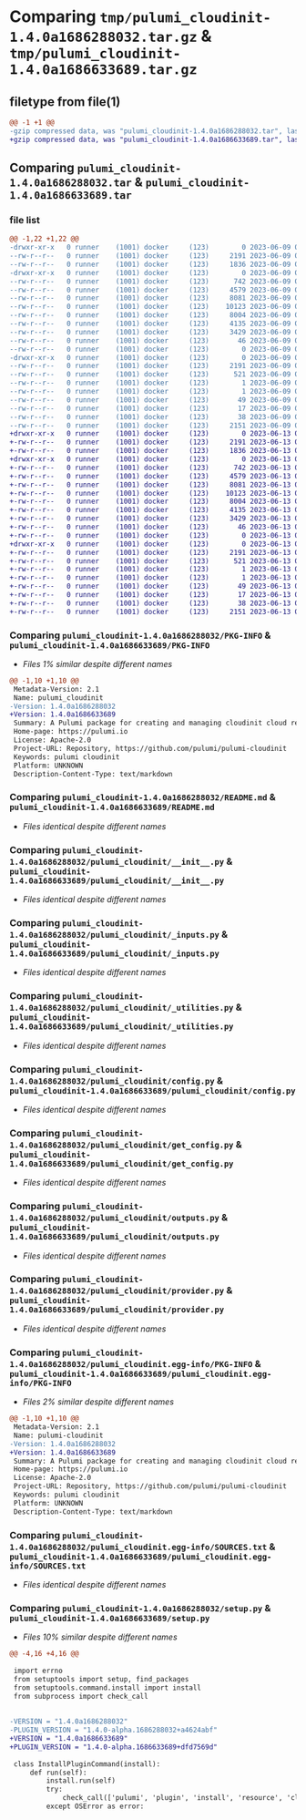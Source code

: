 # Comparing `tmp/pulumi_cloudinit-1.4.0a1686288032.tar.gz` & `tmp/pulumi_cloudinit-1.4.0a1686633689.tar.gz`

## filetype from file(1)

```diff
@@ -1 +1 @@
-gzip compressed data, was "pulumi_cloudinit-1.4.0a1686288032.tar", last modified: Fri Jun  9 05:27:37 2023, max compression
+gzip compressed data, was "pulumi_cloudinit-1.4.0a1686633689.tar", last modified: Tue Jun 13 05:25:16 2023, max compression
```

## Comparing `pulumi_cloudinit-1.4.0a1686288032.tar` & `pulumi_cloudinit-1.4.0a1686633689.tar`

### file list

```diff
@@ -1,22 +1,22 @@
-drwxr-xr-x   0 runner    (1001) docker     (123)        0 2023-06-09 05:27:37.734478 pulumi_cloudinit-1.4.0a1686288032/
--rw-r--r--   0 runner    (1001) docker     (123)     2191 2023-06-09 05:27:37.734478 pulumi_cloudinit-1.4.0a1686288032/PKG-INFO
--rw-r--r--   0 runner    (1001) docker     (123)     1836 2023-06-09 05:27:37.000000 pulumi_cloudinit-1.4.0a1686288032/README.md
-drwxr-xr-x   0 runner    (1001) docker     (123)        0 2023-06-09 05:27:37.734478 pulumi_cloudinit-1.4.0a1686288032/pulumi_cloudinit/
--rw-r--r--   0 runner    (1001) docker     (123)      742 2023-06-09 05:27:37.000000 pulumi_cloudinit-1.4.0a1686288032/pulumi_cloudinit/__init__.py
--rw-r--r--   0 runner    (1001) docker     (123)     4579 2023-06-09 05:27:37.000000 pulumi_cloudinit-1.4.0a1686288032/pulumi_cloudinit/_inputs.py
--rw-r--r--   0 runner    (1001) docker     (123)     8081 2023-06-09 05:27:37.000000 pulumi_cloudinit-1.4.0a1686288032/pulumi_cloudinit/_utilities.py
--rw-r--r--   0 runner    (1001) docker     (123)    10123 2023-06-09 05:27:37.000000 pulumi_cloudinit-1.4.0a1686288032/pulumi_cloudinit/config.py
--rw-r--r--   0 runner    (1001) docker     (123)     8004 2023-06-09 05:27:37.000000 pulumi_cloudinit-1.4.0a1686288032/pulumi_cloudinit/get_config.py
--rw-r--r--   0 runner    (1001) docker     (123)     4135 2023-06-09 05:27:37.000000 pulumi_cloudinit-1.4.0a1686288032/pulumi_cloudinit/outputs.py
--rw-r--r--   0 runner    (1001) docker     (123)     3429 2023-06-09 05:27:37.000000 pulumi_cloudinit-1.4.0a1686288032/pulumi_cloudinit/provider.py
--rw-r--r--   0 runner    (1001) docker     (123)       46 2023-06-09 05:27:37.000000 pulumi_cloudinit-1.4.0a1686288032/pulumi_cloudinit/pulumi-plugin.json
--rw-r--r--   0 runner    (1001) docker     (123)        0 2023-06-09 05:27:37.000000 pulumi_cloudinit-1.4.0a1686288032/pulumi_cloudinit/py.typed
-drwxr-xr-x   0 runner    (1001) docker     (123)        0 2023-06-09 05:27:37.734478 pulumi_cloudinit-1.4.0a1686288032/pulumi_cloudinit.egg-info/
--rw-r--r--   0 runner    (1001) docker     (123)     2191 2023-06-09 05:27:37.000000 pulumi_cloudinit-1.4.0a1686288032/pulumi_cloudinit.egg-info/PKG-INFO
--rw-r--r--   0 runner    (1001) docker     (123)      521 2023-06-09 05:27:37.000000 pulumi_cloudinit-1.4.0a1686288032/pulumi_cloudinit.egg-info/SOURCES.txt
--rw-r--r--   0 runner    (1001) docker     (123)        1 2023-06-09 05:27:37.000000 pulumi_cloudinit-1.4.0a1686288032/pulumi_cloudinit.egg-info/dependency_links.txt
--rw-r--r--   0 runner    (1001) docker     (123)        1 2023-06-09 05:27:37.000000 pulumi_cloudinit-1.4.0a1686288032/pulumi_cloudinit.egg-info/not-zip-safe
--rw-r--r--   0 runner    (1001) docker     (123)       49 2023-06-09 05:27:37.000000 pulumi_cloudinit-1.4.0a1686288032/pulumi_cloudinit.egg-info/requires.txt
--rw-r--r--   0 runner    (1001) docker     (123)       17 2023-06-09 05:27:37.000000 pulumi_cloudinit-1.4.0a1686288032/pulumi_cloudinit.egg-info/top_level.txt
--rw-r--r--   0 runner    (1001) docker     (123)       38 2023-06-09 05:27:37.734478 pulumi_cloudinit-1.4.0a1686288032/setup.cfg
--rw-r--r--   0 runner    (1001) docker     (123)     2151 2023-06-09 05:27:37.000000 pulumi_cloudinit-1.4.0a1686288032/setup.py
+drwxr-xr-x   0 runner    (1001) docker     (123)        0 2023-06-13 05:25:16.618512 pulumi_cloudinit-1.4.0a1686633689/
+-rw-r--r--   0 runner    (1001) docker     (123)     2191 2023-06-13 05:25:16.618512 pulumi_cloudinit-1.4.0a1686633689/PKG-INFO
+-rw-r--r--   0 runner    (1001) docker     (123)     1836 2023-06-13 05:25:16.000000 pulumi_cloudinit-1.4.0a1686633689/README.md
+drwxr-xr-x   0 runner    (1001) docker     (123)        0 2023-06-13 05:25:16.614512 pulumi_cloudinit-1.4.0a1686633689/pulumi_cloudinit/
+-rw-r--r--   0 runner    (1001) docker     (123)      742 2023-06-13 05:25:16.000000 pulumi_cloudinit-1.4.0a1686633689/pulumi_cloudinit/__init__.py
+-rw-r--r--   0 runner    (1001) docker     (123)     4579 2023-06-13 05:25:16.000000 pulumi_cloudinit-1.4.0a1686633689/pulumi_cloudinit/_inputs.py
+-rw-r--r--   0 runner    (1001) docker     (123)     8081 2023-06-13 05:25:16.000000 pulumi_cloudinit-1.4.0a1686633689/pulumi_cloudinit/_utilities.py
+-rw-r--r--   0 runner    (1001) docker     (123)    10123 2023-06-13 05:25:16.000000 pulumi_cloudinit-1.4.0a1686633689/pulumi_cloudinit/config.py
+-rw-r--r--   0 runner    (1001) docker     (123)     8004 2023-06-13 05:25:16.000000 pulumi_cloudinit-1.4.0a1686633689/pulumi_cloudinit/get_config.py
+-rw-r--r--   0 runner    (1001) docker     (123)     4135 2023-06-13 05:25:16.000000 pulumi_cloudinit-1.4.0a1686633689/pulumi_cloudinit/outputs.py
+-rw-r--r--   0 runner    (1001) docker     (123)     3429 2023-06-13 05:25:16.000000 pulumi_cloudinit-1.4.0a1686633689/pulumi_cloudinit/provider.py
+-rw-r--r--   0 runner    (1001) docker     (123)       46 2023-06-13 05:25:16.000000 pulumi_cloudinit-1.4.0a1686633689/pulumi_cloudinit/pulumi-plugin.json
+-rw-r--r--   0 runner    (1001) docker     (123)        0 2023-06-13 05:25:16.000000 pulumi_cloudinit-1.4.0a1686633689/pulumi_cloudinit/py.typed
+drwxr-xr-x   0 runner    (1001) docker     (123)        0 2023-06-13 05:25:16.618512 pulumi_cloudinit-1.4.0a1686633689/pulumi_cloudinit.egg-info/
+-rw-r--r--   0 runner    (1001) docker     (123)     2191 2023-06-13 05:25:16.000000 pulumi_cloudinit-1.4.0a1686633689/pulumi_cloudinit.egg-info/PKG-INFO
+-rw-r--r--   0 runner    (1001) docker     (123)      521 2023-06-13 05:25:16.000000 pulumi_cloudinit-1.4.0a1686633689/pulumi_cloudinit.egg-info/SOURCES.txt
+-rw-r--r--   0 runner    (1001) docker     (123)        1 2023-06-13 05:25:16.000000 pulumi_cloudinit-1.4.0a1686633689/pulumi_cloudinit.egg-info/dependency_links.txt
+-rw-r--r--   0 runner    (1001) docker     (123)        1 2023-06-13 05:25:16.000000 pulumi_cloudinit-1.4.0a1686633689/pulumi_cloudinit.egg-info/not-zip-safe
+-rw-r--r--   0 runner    (1001) docker     (123)       49 2023-06-13 05:25:16.000000 pulumi_cloudinit-1.4.0a1686633689/pulumi_cloudinit.egg-info/requires.txt
+-rw-r--r--   0 runner    (1001) docker     (123)       17 2023-06-13 05:25:16.000000 pulumi_cloudinit-1.4.0a1686633689/pulumi_cloudinit.egg-info/top_level.txt
+-rw-r--r--   0 runner    (1001) docker     (123)       38 2023-06-13 05:25:16.618512 pulumi_cloudinit-1.4.0a1686633689/setup.cfg
+-rw-r--r--   0 runner    (1001) docker     (123)     2151 2023-06-13 05:25:16.000000 pulumi_cloudinit-1.4.0a1686633689/setup.py
```

### Comparing `pulumi_cloudinit-1.4.0a1686288032/PKG-INFO` & `pulumi_cloudinit-1.4.0a1686633689/PKG-INFO`

 * *Files 1% similar despite different names*

```diff
@@ -1,10 +1,10 @@
 Metadata-Version: 2.1
 Name: pulumi_cloudinit
-Version: 1.4.0a1686288032
+Version: 1.4.0a1686633689
 Summary: A Pulumi package for creating and managing cloudinit cloud resources.
 Home-page: https://pulumi.io
 License: Apache-2.0
 Project-URL: Repository, https://github.com/pulumi/pulumi-cloudinit
 Keywords: pulumi cloudinit
 Platform: UNKNOWN
 Description-Content-Type: text/markdown
```

### Comparing `pulumi_cloudinit-1.4.0a1686288032/README.md` & `pulumi_cloudinit-1.4.0a1686633689/README.md`

 * *Files identical despite different names*

### Comparing `pulumi_cloudinit-1.4.0a1686288032/pulumi_cloudinit/__init__.py` & `pulumi_cloudinit-1.4.0a1686633689/pulumi_cloudinit/__init__.py`

 * *Files identical despite different names*

### Comparing `pulumi_cloudinit-1.4.0a1686288032/pulumi_cloudinit/_inputs.py` & `pulumi_cloudinit-1.4.0a1686633689/pulumi_cloudinit/_inputs.py`

 * *Files identical despite different names*

### Comparing `pulumi_cloudinit-1.4.0a1686288032/pulumi_cloudinit/_utilities.py` & `pulumi_cloudinit-1.4.0a1686633689/pulumi_cloudinit/_utilities.py`

 * *Files identical despite different names*

### Comparing `pulumi_cloudinit-1.4.0a1686288032/pulumi_cloudinit/config.py` & `pulumi_cloudinit-1.4.0a1686633689/pulumi_cloudinit/config.py`

 * *Files identical despite different names*

### Comparing `pulumi_cloudinit-1.4.0a1686288032/pulumi_cloudinit/get_config.py` & `pulumi_cloudinit-1.4.0a1686633689/pulumi_cloudinit/get_config.py`

 * *Files identical despite different names*

### Comparing `pulumi_cloudinit-1.4.0a1686288032/pulumi_cloudinit/outputs.py` & `pulumi_cloudinit-1.4.0a1686633689/pulumi_cloudinit/outputs.py`

 * *Files identical despite different names*

### Comparing `pulumi_cloudinit-1.4.0a1686288032/pulumi_cloudinit/provider.py` & `pulumi_cloudinit-1.4.0a1686633689/pulumi_cloudinit/provider.py`

 * *Files identical despite different names*

### Comparing `pulumi_cloudinit-1.4.0a1686288032/pulumi_cloudinit.egg-info/PKG-INFO` & `pulumi_cloudinit-1.4.0a1686633689/pulumi_cloudinit.egg-info/PKG-INFO`

 * *Files 2% similar despite different names*

```diff
@@ -1,10 +1,10 @@
 Metadata-Version: 2.1
 Name: pulumi-cloudinit
-Version: 1.4.0a1686288032
+Version: 1.4.0a1686633689
 Summary: A Pulumi package for creating and managing cloudinit cloud resources.
 Home-page: https://pulumi.io
 License: Apache-2.0
 Project-URL: Repository, https://github.com/pulumi/pulumi-cloudinit
 Keywords: pulumi cloudinit
 Platform: UNKNOWN
 Description-Content-Type: text/markdown
```

### Comparing `pulumi_cloudinit-1.4.0a1686288032/pulumi_cloudinit.egg-info/SOURCES.txt` & `pulumi_cloudinit-1.4.0a1686633689/pulumi_cloudinit.egg-info/SOURCES.txt`

 * *Files identical despite different names*

### Comparing `pulumi_cloudinit-1.4.0a1686288032/setup.py` & `pulumi_cloudinit-1.4.0a1686633689/setup.py`

 * *Files 10% similar despite different names*

```diff
@@ -4,16 +4,16 @@
 
 import errno
 from setuptools import setup, find_packages
 from setuptools.command.install import install
 from subprocess import check_call
 
 
-VERSION = "1.4.0a1686288032"
-PLUGIN_VERSION = "1.4.0-alpha.1686288032+a4624abf"
+VERSION = "1.4.0a1686633689"
+PLUGIN_VERSION = "1.4.0-alpha.1686633689+dfd7569d"
 
 class InstallPluginCommand(install):
     def run(self):
         install.run(self)
         try:
             check_call(['pulumi', 'plugin', 'install', 'resource', 'cloudinit', PLUGIN_VERSION])
         except OSError as error:
```

